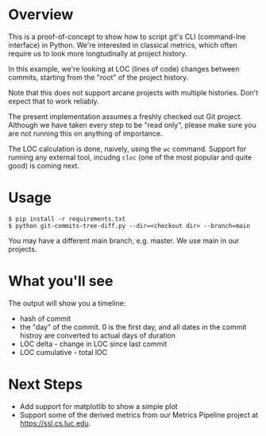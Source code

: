 # Overview

This is a proof-of-concept to show how to script git's CLI (command-lne interface) in Python.
We're interested in classical metrics, which often require us to look more longtudinally at project history.

In this example, we're looking at LOC (lines of code) changes between commits, starting from the "root" of the project history.

Note that this does not support arcane projects with multiple histories. Don't expect that to work reliably.

The present implementation assumes a freshly checked out Git project.
Although we have taken every step to be "read only", please make sure you are not running this on anything of importance.

The LOC calculation is done, naively, using the `wc` command. Support for running any external tool, incudng `cloc` (one of the most popular and
quite good) is coming next.


# Usage

```
$ pip install -r requirements.txt
$ python git-commits-tree-diff.py --dir=<checkout dir> --branch=main
```

You may have a different main branch, e.g. master. We use main in our projects.

# What you'll see

The output will show you a timeline:
- hash of commit
- the "day" of the commit. 0 is the first day, and all dates in the commit histroy are converted to actual days of duration
- LOC delta - change in LOC since last commit
- LOC cumulative - total lOC

# Next Steps

- Add support for matplotlib to show a simple plot
- Support some of the derived metrics from our Metrics Pipeline project at https://ssl.cs.luc.edu.
